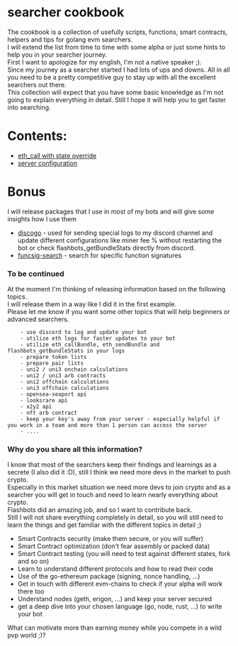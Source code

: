 # searcher cookbook
The cookbook is a collection of usefully scripts, functions, smart contracts, helpers and tips for golang evm searchers.  
I will extend the list from time to time with some alpha or just some hints to help you in your searcher journey.  
First I want to apologize for my english, I'm not a native speaker ;).  
Since my journey as a searcher started I had lots of ups and downs. 
All in all you need to be a pretty competitive guy to stay up with all the excellent searchers out there.  
This collection will expect that you have some basic knowledge as I'm not going to explain everything in detail. Still I hope it will help you to get faster into searching.

# Contents:
- [eth_call with state override](eth_call-state-override/README.md)
- [server configuration](server-configuration/README.md)

# Bonus
I will release packages that I use in most of my bots and will give some insights how I use them
- [discogo](https://github.com/tripolious/discogo) - used for sending special logs to my discord channel and update different configurations like miner fee % without restarting the bot or check flashbots_getBundleStats directly from discord.    
- [funcsig-search](https://github.com/tripolious/funcsig-search) - search for specific function signatures

### To be continued
At the moment I'm thinking of releasing information based on the following topics.  
I will release them in a way like I did it in the first example.  
Please let me know if you want some other topics that will help beginners or advanced searchers.
```
    - use discord to log and update your bot
    - utilize eth logs for faster updates to your bot    
    - utilize eth_callBundle, eth_sendBundle and flashbots_getBundleStats in your logs  
    - prepare token lists
    - prepare pair lists
    - uni2 / uni3 onchain calculations
    - uni2 / uni3 arb contracts
    - uni2 offchain calculations
    - uni3 offchain calculations
    - opensea-seaport api
    - looksrare api
    - x2y2 api
    - nft arb contract
    - keep your key's away from your server - especially helpful if you work in a team and more than 1 person can access the server
    - ....
```

### Why do you share all this information?
I know that most of the searchers keep their findings and learnings as a secrete (I also did it :D), still I think we need more devs in the market to push crypto.    
Especially in this market situation we need more devs to join crypto and as a searcher you will get in touch and need to learn nearly everything about crypto.  
Flashbots did an amazing job, and so I want to contribute back.  
Still I will not share everything completely in detail, so you will still need to learn the things and get familiar with the different topics in detail ;)

- Smart Contracts security (make them secure, or you will suffer)
- Smart Contract optimization (don't fear assembly or packed data)
- Smart Contract testing (you will need to test against different states, fork and so on)
- Learn to understand different protocols and how to read their code
- Use of the go-ethereum package (signing, nonce handling, ...)
- Get in touch with different evm-chains to check if your alpha will work there too
- Understand nodes (geth, erigon, ...) and keep your server secured
- get a deep dive into your chosen language (go, node, rust, ...) to write your bot

What can motivate more than earning money while you compete in a wild pvp world ;)?